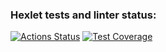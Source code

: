 ### Hexlet tests and linter status:
[![Actions Status](https://github.com/sjakaev/frontend-project-lvl1/workflows/hexlet-check/badge.svg)](https://github.com/sjakaev/frontend-project-lvl1/actions)
[![Test Coverage](https://api.codeclimate.com/v1/badges/a99a88d28ad37a79dbf6/test_coverage)](https://codeclimate.com/github/codeclimate/codeclimate/test_coverage)
